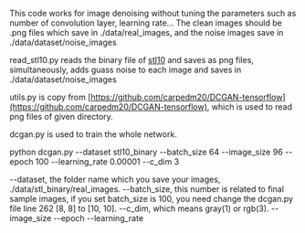This code works for image denoising without tuning the parameters such as number of convolution layer, learning rate...
The clean images should be .png files which save in ./data/real_images, and the noise images save in ./data/dataset/noise_images

read_stl10.py reads the binary file of [stl10](https://cs.stanford.edu/~acoates/stl10/) and saves as png files, simultaneously, adds guass noise to each image and saves in ./data/dataset/noise_images

utils.py is copy from [https://github.com/carpedm20/DCGAN-tensorflow](https://github.com/carpedm20/DCGAN-tensorflow), which is used to read png files of given directory.

dcgan.py is used to train the whole network. 

python dcgan.py --dataset stl10_binary --batch_size 64 --image_size 96 --epoch 100 --learning_rate 0.00001 --c_dim 3

--dataset, the folder name which you save your images, ./data/stl_binary/real_images.
--batch_size, this number is related to final sample images, if you set batch_size is 100, you need change the dcgan.py file line 262 [8, 8] to [10, 10].
--c_dim, which means gray(1) or rgb(3).
--image_size
--epoch
--learning_rate

